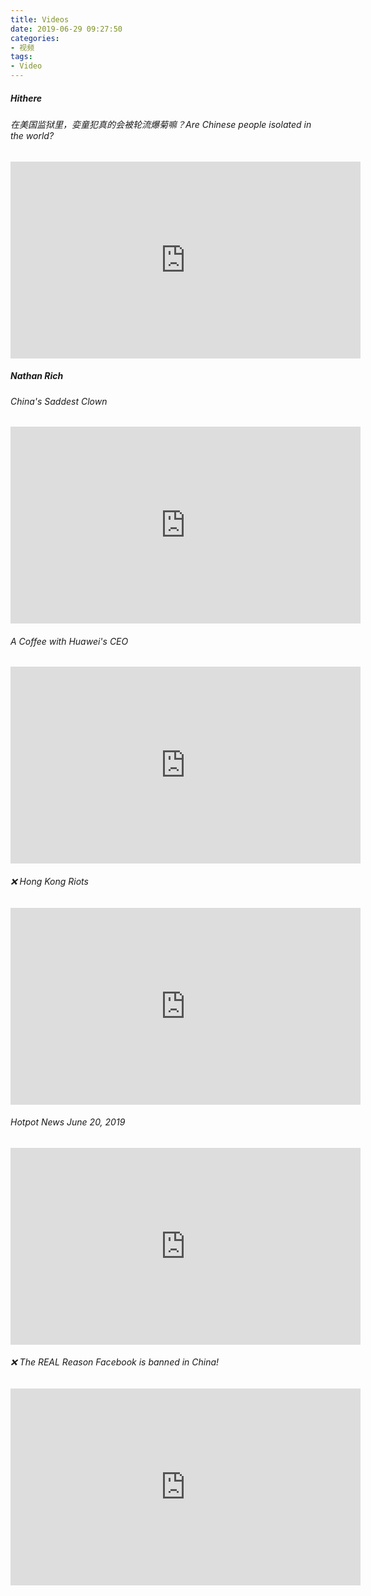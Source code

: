 ```yaml
---
title: Videos
date: 2019-06-29 09:27:50
categories:
- 视频
tags: 
- Video
---
```

##### Hithere

###### 在美国监狱里，娈童犯真的会被轮流爆菊嘛？Are Chinese people isolated in the world?

<!-- <div align="center"> -->
<iframe width="560" height="315" src="https://www.youtube.com/embed/pSs8nBJKgjw" frameborder="0" allow="accelerometer; autoplay; encrypted-media; gyroscope; picture-in-picture" allowfullscreen></iframe>
<!-- </div> -->

##### Nathan Rich

###### China's Saddest Clown

<!-- <div align="center"> -->
<iframe width="560" height="315" src="https://www.youtube.com/embed/WVEV9kD_r1Q" frameborder="0" allow="accelerometer; autoplay; encrypted-media; gyroscope; picture-in-picture" allowfullscreen></iframe>
<!-- </div> -->

###### A Coffee with Huawei's CEO

<!-- <div align="center"> -->
<iframe width="560" height="315" src="https://www.youtube.com/embed/ICU_g4jXpas" frameborder="0" allow="accelerometer; autoplay; encrypted-media; gyroscope; picture-in-picture" allowfullscreen></iframe>
<!-- </div> -->

###### ❌ Hong Kong Riots

<!-- <div align="center"> -->
<iframe width="560" height="315" src="https://www.youtube.com/embed/JTHG1lRuYSU" frameborder="0" allow="accelerometer; autoplay; encrypted-media; gyroscope; picture-in-picture" allowfullscreen></iframe>
<!-- </div> -->

###### Hotpot News June 20, 2019

<!-- <div align="center"> -->
<iframe width="560" height="315" src="https://www.youtube.com/embed/WEl01k4XmDA" frameborder="0" allow="accelerometer; autoplay; encrypted-media; gyroscope; picture-in-picture" allowfullscreen></iframe>
<!-- </div> -->

###### ❌ The REAL Reason Facebook is banned in China!

<!-- <div align="center"> -->
<iframe width="560" height="315" src="https://www.youtube.com/embed/f2srfDwM2sQ" frameborder="0" allow="accelerometer; autoplay; encrypted-media; gyroscope; picture-in-picture" allowfullscreen></iframe>
<!-- </div> -->
